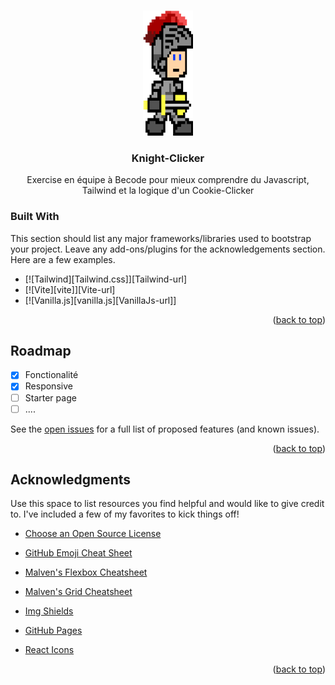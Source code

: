 <a name="readme-top"></a>


<!-- PROJECT SHIELDS -->
<!--
*** I'm using markdown "reference style" links for readability.
*** Reference links are enclosed in brackets [ ] instead of parentheses ( ).
*** See the bottom of this document for the declaration of the reference variables
*** for contributors-url, forks-url, etc. This is an optional, concise syntax you may use.
*** https://www.markdownguide.org/basic-syntax/#reference-style-links



<!-- PROJECT LOGO -->
<br />
<div align="center">
    <img src="pictures/8bitKnight.png" alt="Logo" width="80" height="200">
  

  <h3 class ="trickster text-center" >Knight-Clicker</h3>

  <p align="center">
     Exercise en équipe à Becode pour mieux comprendre du Javascript, Tailwind et la logique d'un Cookie-Clicker
  </p>
</div>


### Built With

This section should list any major frameworks/libraries used to bootstrap your project. Leave any add-ons/plugins for the acknowledgements section. Here are a few examples.

* [![Tailwind][Tailwind.css]][Tailwind-url]
* [![Vite][vite]][Vite-url]
* [![Vanilla.js][vanilla.js][VanillaJs-url]]

<p align="right">(<a href="#readme-top">back to top</a>)</p>



<!-- ROADMAP -->
## Roadmap

- [x] Fonctionalité
- [x] Responsive
- [ ] Starter page
- [ ] ....

See the [open issues](https://github.com/othneildrew/Best-README-Template/issues) for a full list of proposed features (and known issues).

<p align="right">(<a href="#readme-top">back to top</a>)</p>



<!-- ACKNOWLEDGMENTS -->
## Acknowledgments

Use this space to list resources you find helpful and would like to give credit to. I've included a few of my favorites to kick things off!

* [Choose an Open Source License](https://choosealicense.com)
* [GitHub Emoji Cheat Sheet](https://www.webpagefx.com/tools/emoji-cheat-sheet)
* [Malven's Flexbox Cheatsheet](https://flexbox.malven.co/)
* [Malven's Grid Cheatsheet](https://grid.malven.co/)
* [Img Shields](https://shields.io)
* [GitHub Pages](https://pages.github.com)

* [React Icons](https://react-icons.github.io/react-icons/search)

<p align="right">(<a href="#readme-top">back to top</a>)</p>



